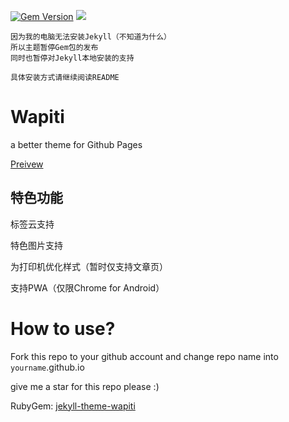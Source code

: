 [![Gem Version](https://badge.fury.io/rb/jekyll-theme-wapiti.svg)](https://badge.fury.io/rb/jekyll-theme-wapiti)
![](https://img.shields.io/badge/QQ%20Group-518839460-orange.svg)

```
因为我的电脑无法安装Jekyll（不知道为什么）
所以主题暂停Gem包的发布
同时也暂停对Jekyll本地安装的支持

具体安装方式请继续阅读README
```
# Wapiti

a better theme for Github Pages

[Preivew](https://aiokr.github.io)

## 特色功能

标签云支持

特色图片支持

为打印机优化样式（暂时仅支持文章页）

支持PWA（仅限Chrome for Android）

# How to use?

Fork this repo to your github account and change repo name into ```yourname```.github.io

give me a star for this repo please :)


RubyGem: [jekyll-theme-wapiti](https://rubygems.org/gems/jekyll-theme-wapiti)

